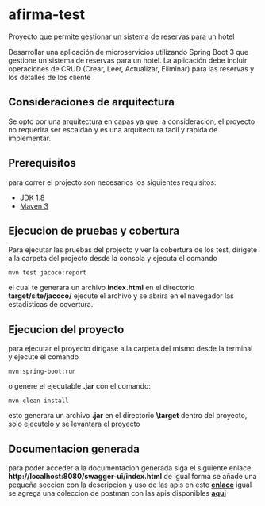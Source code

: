
# afirma-test

Proyecto que permite gestionar un sistema de reservas para un hotel

Desarrollar una aplicación de microservicios utilizando Spring Boot 3 que gestione un sistema de
reservas para un hotel. La aplicación debe incluir operaciones de CRUD (Crear, Leer, Actualizar,
Eliminar) para las reservas y los detalles de los cliente

## Consideraciones de arquitectura

Se opto por una arquitectura en capas ya que, a consideracion, el proyecto no requerira ser escaldao y es una arquitectura facil y rapida de implementar.

## Prerequisitos

para correr el projecto son necesarios los siguientes requisitos:

- [JDK 1.8](http://www.oracle.com/technetwork/java/javase/downloads/jdk8-downloads-2133151.html)
- [Maven 3](https://maven.apache.org)


## Ejecucion de pruebas y cobertura

Para ejecutar las pruebas del projecto y ver la cobertura de los test, dirigete a la carpeta del projecto desde la consola y ejecuta el comando
```
mvn test jacoco:report
```
el cual te generara un archivo **index.html** en el directorio **target/site/jacoco/**
ejecute el archivo y se abrira en el navegador las estadisticas de covertura.

## Ejecucion del proyecto
para ejecutar el proyecto dirigase a la carpeta del mismo desde la terminal y ejecute el comando
```
mvn spring-boot:run
```
o genere el ejecutable **.jar** con el comando:
```
mvn clean install
```
esto generara un archivo **.jar** en el directorio **\target** dentro del proyecto, solo ejecutelo y se levantara el proyecto

## Documentacion generada

para poder acceder a la documentacion generada siga el siguiente enlace **http://localhost:8080/swagger-ui/index.html** 
de igual forma se añade una pequeña seccion con la descripcion y uso de las apis en este [**enlace**](DOCUMENTATION.md)
igual se agrega una coleccion de postman con las apis disponibles [**aqui**](Bookings-request.postman_collection.json)
